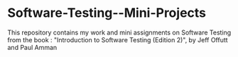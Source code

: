 # Software-Testing--Mini-Projects

This repository contains my work and mini assignments on Software Testing from the book : "Introduction to Software Testing (Edition 2)", by Jeff Offutt and Paul Amman 
